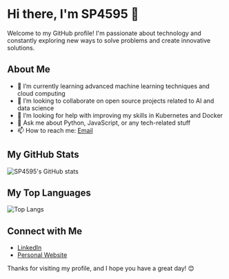 # Hi there, I'm SP4595 👋

Welcome to my GitHub profile! I'm passionate about technology and constantly exploring new ways to solve problems and create innovative solutions.

## About Me

- 🌱 I’m currently learning advanced machine learning techniques and cloud computing
- 👯 I’m looking to collaborate on open source projects related to AI and data science
- 🤔 I’m looking for help with improving my skills in Kubernetes and Docker
- 💬 Ask me about Python, JavaScript, or any tech-related stuff
- 📫 How to reach me: [Email](122090249@link.cuhk.edu.cn)

## My GitHub Stats

![SP4595's GitHub stats](https://github-readme-stats.vercel.app/api?username=SP4595&show_icons=true&theme=radical)

## My Top Languages

![Top Langs](https://github-readme-stats.vercel.app/api/top-langs/?username=SP4595&layout=compact&theme=radical)

## Connect with Me

- [LinkedIn](https://www.linkedin.com/in/mingcong-lei/)
- [Personal Website](https://sp4595.github.io/)


Thanks for visiting my profile, and I hope you have a great day! 😊
